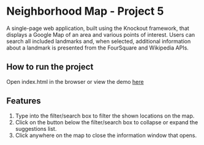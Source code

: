 # Neighborhood Map - Project 5
A single-page web application, built using the Knockout framework, that displays a Google Map of an area and various points of interest. Users can search all included landmarks and, when selected, additional information about a landmark is presented from the FourSquare and Wikipedia APIs.

## How to run the project
Open index.html in the browser or view the demo [here](http://manishbisht.github.io/Udacity/FrontEnd%20Web%20Developer%20Nanodegree/P5%20-%20Neighborhood%20Map)

## Features

1. Type into the filter/search box to filter the shown locations on the map.
2. Click on the button below the filter/search box to collapse or expand the suggestions list.
3. Click anywhere on the map to close the information window that opens.